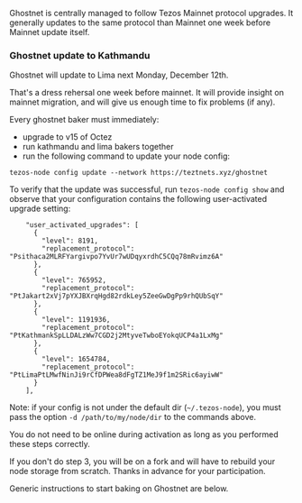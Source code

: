 Ghostnet is centrally managed to follow Tezos Mainnet protocol upgrades. It generally updates to the same protocol than Mainnet one week before Mainnet update itself.

### Ghostnet update to Kathmandu

Ghostnet will update to Lima next Monday, December 12th.

That's a dress rehersal one week before mainnet. It will provide insight on mainnet migration, and will give us enough time to fix problems (if any).

Every ghostnet baker must immediately:
* upgrade to v15 of Octez
* run kathmandu and lima bakers together
* run the following command to update your node config:

```
tezos-node config update --network https://teztnets.xyz/ghostnet
```

To verify that the update was successful, run `tezos-node config show` and observe that your configuration contains the following user-activated upgrade setting:

```
    "user_activated_upgrades": [
      {
        "level": 8191,
        "replacement_protocol": "Psithaca2MLRFYargivpo7YvUr7wUDqyxrdhC5CQq78mRvimz6A"
      },
      {
        "level": 765952,
        "replacement_protocol": "PtJakart2xVj7pYXJBXrqHgd82rdkLey5ZeeGwDgPp9rhQUbSqY"
      },
      {
        "level": 1191936,
        "replacement_protocol": "PtKathmankSpLLDALzWw7CGD2j2MtyveTwboEYokqUCP4a1LxMg"
      },
      {
        "level": 1654784,
        "replacement_protocol": "PtLimaPtLMwfNinJi9rCfDPWea8dFgTZ1MeJ9f1m2SRic6ayiwW"
      }
    ],
```

Note: if your config is not under the default dir (`~/.tezos-node`), you must pass the option `-d /path/to/my/node/dir` to the commands above.

You do not need to be online during activation as long as you performed these steps correctly.

If you don't do step 3, you will be on a fork and will have to rebuild your node storage from scratch. Thanks in advance for your participation.

Generic instructions to start baking on Ghostnet are below.
